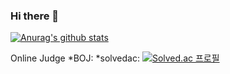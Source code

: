 ### Hi there 👋
[![Anurag's github stats](https://github-readme-stats.vercel.app/api?username=JaeUkas&show_icons=true&hide=stars,issues&count_private=true&include_all_commits=true)](https://github.com/anuraghazra/github-readme-stats)

Online Judge
*BOJ:
  *solvedac:
[![Solved.ac
프로필](http://mazassumnida.wtf/api/generate_badge?boj=anytime96)](https://solved.ac/anytime96)

<!--
**JaeUkas/JaeUkas** is a ✨ _special_ ✨ repository because its `README.md` (this file) appears on your GitHub profile.

Here are some ideas to get you started:

- 🔭 I’m currently working on ...
- 🌱 I’m currently learning ...
- 👯 I’m looking to collaborate on ...
- 🤔 I’m looking for help with ...
- 💬 Ask me about ...
- 📫 How to reach me: ...
- 😄 Pronouns: ...
- ⚡ Fun fact: ...
-->
